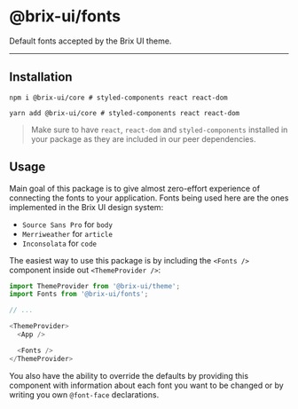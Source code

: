 # @brix-ui/fonts

Default fonts accepted by the Brix UI theme.

---

## Installation

```shell script
npm i @brix-ui/core # styled-components react react-dom
```

```shell script
yarn add @brix-ui/core # styled-components react react-dom
```

> Make sure to have `react`, `react-dom` and `styled-components` installed in your package as they are included in our peer dependencies.

## Usage

Main goal of this package is to give almost zero-effort experience of connecting the fonts to your application.
Fonts being used here are the ones implemented in the Brix UI design system:

- `Source Sans Pro` for `body`
- `Merriweather` for `article`
- `Inconsolata` for `code`

The easiest way to use this package is by including the `<Fonts />` component inside out `<ThemeProvider />`:

```typescript jsx
import ThemeProvider from '@brix-ui/theme';
import Fonts from '@brix-ui/fonts';

// ...

<ThemeProvider>
  <App />

  <Fonts />
</ThemeProvider>
```

You also have the ability to override the defaults by providing this component with information about each font
you want to be changed or by writing you own `@font-face` declarations.
